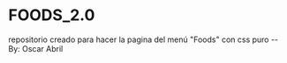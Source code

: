 # FOODS_2.0
repositorio creado para hacer la pagina del menú "Foods" con css puro
-- By: Oscar Abril

